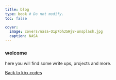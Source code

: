```yaml
---
title: blog
type: book # Do not modify.
toc: false

cover:
  image: covers/nasa-Q1p7bh3SHj8-unsplash.jpg
  caption: NASA
---
```


### welcome 

here you will find some write ups, projects and more.

[Back to kbx.codes](https://kbx.codes, "Back to kbx.codes")

